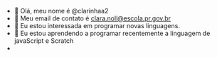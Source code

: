 - 👋 Olá, meu nome é @clarinhaa2
- 👀 Meu email de contato é clara.noll@escola.pr.gov.br
- 🌱 Eu estou interessada em  programar novas linguagens.
- 💞️ Eu estou aprendendo a programar recentemente a linguagem de javaScript e Scratch 
-
